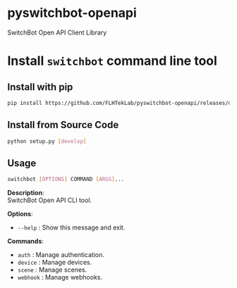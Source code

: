 # pyswitchbot-openapi
SwitchBot Open API Client Library

# Install `switchbot` command line tool

## Install with pip

```bash
pip install https://github.com/FLHTekLab/pyswitchbot-openapi/releases/download/0.0.1/pyswitchbot_openapi-0.0.1-py3-none-any.whl
```

## Install from Source Code

```bash
python setup.py [develop]
```
## Usage

```bash
switchbot [OPTIONS] COMMAND [ARGS]...
```

**Description**:  
SwitchBot Open API CLI tool.

**Options**:  
- `--help` : Show this message and exit.

**Commands**:
- `auth` : Manage authentication.
- `device` : Manage devices.
- `scene` : Manage scenes.
- `webhook` : Manage webhooks.

